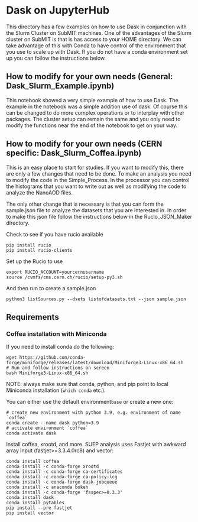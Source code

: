 # Dask on JupyterHub

This directory has a few examples on how to use Dask in conjunction with the Slurm Cluster on SubMIT machines. 
One of the advantages of the Slurm cluster on SubMIT is that is has access to your HOME directory. 
We can take advantage of this with Conda to have control of the environment that you use to scale up with Dask.
If you do not have a conda environment set up you can follow the instructions below.

## How to modify for your own needs (General: Dask_Slurm_Example.ipynb)

This notebook showed a very simple example of how to use Dask. The example in the notebook was a simple addition use of dask. Of course this can be changed to do more complex operations or to interplay with other packages. The cluster setup can remain the same and you only need to modify the functions near the end of the notebook to get on your way.

## How to modify for your own needs (CERN specific: Dask_Slurm_Coffea.ipynb)

This is an easy place to start for studies. If you want to modify this, there are only a few changes that need to be done. To make an analysis you need to modify the code in the Simple_Process. In the processor you can control the histograms that you want to write out as well as modifying the code to analyze the NanoAOD files. 

The only other change that is necessary is that you can form the sample.json file to analyze the datasets that you are interested in. In order to make this json file follow the instructions below in the  Rucio_JSON_Maker directory.

Check to see if you have rucio available
```
pip install rucio
pip install rucio-clients
```

Set up the Rucio to use

```
export RUCIO_ACCOUNT=yourcernusername
source /cvmfs/cms.cern.ch/rucio/setup-py3.sh
```

And then run to create a sample.json

```
python3 listSources.py --dsets listofdatasets.txt --json sample.json
```

## Requirements
### Coffea installation with Miniconda

If you need to install conda do the following:

```
wget https://github.com/conda-forge/miniforge/releases/latest/download/Miniforge3-Linux-x86_64.sh
# Run and follow instructions on screen
bash Miniforge3-Linux-x86_64.sh
```
NOTE: always make sure that conda, python, and pip point to local Miniconda installation (`which conda` etc.).

You can either use the default environment`base` or create a new one:
```
# create new environment with python 3.9, e.g. environment of name `coffea`
conda create --name dask python=3.9
# activate environment `coffea`
conda activate dask
```
Install coffea, xrootd, and more. SUEP analysis uses Fastjet with awkward array input (fastjet>=3.3.4.0rc8) and vector:
```
conda install coffea
conda install -c conda-forge xrootd
conda install -c conda-forge ca-certificates
conda install -c conda-forge ca-policy-lcg
conda install -c conda-forge dask-jobqueue
conda install -c anaconda bokeh 
conda install -c conda-forge 'fsspec>=0.3.3'
conda install dask
conda install pytables
pip install --pre fastjet
pip install vector
